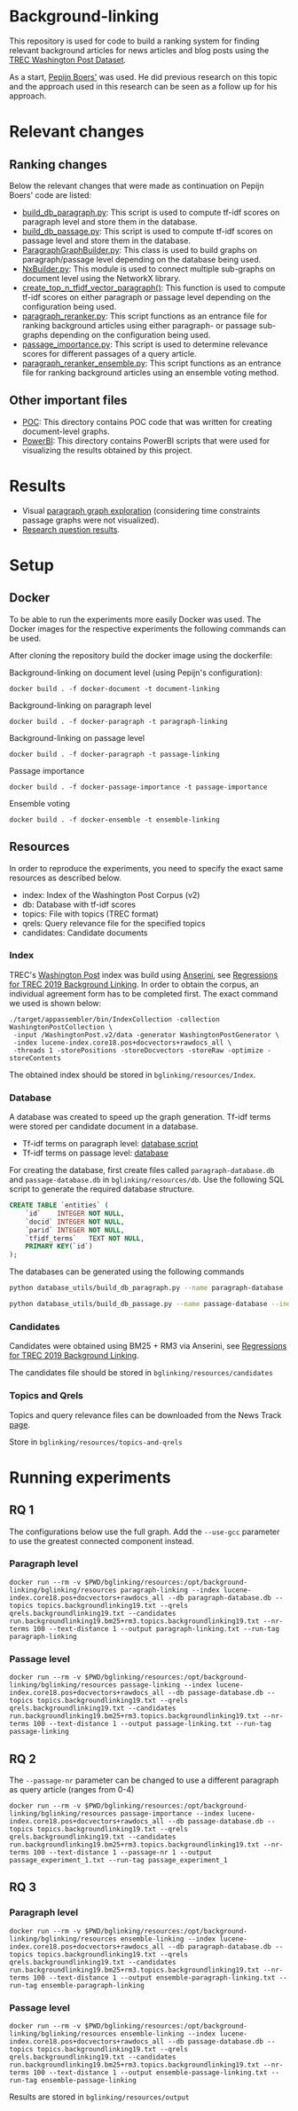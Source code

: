 # Background-linking
This repository is used for code to build a ranking system for finding relevant background articles for news articles and blog posts using the [TREC Washington Post Dataset](https://trec.nist.gov/data/wapost/).

As a start, [Pepijn Boers']((https://github.com/PepijnBoers/background-linking)) was used. He did previous research on this topic and the approach used in this research can be seen as a follow up for his approach. 

# Relevant changes

## Ranking changes
Below the relevant changes that were made as continuation on Pepijn Boers' code are listed:
- [build_db_paragraph.py](https://github.com/djessedirckx/ir-background-linking/blob/main/bglinking/database_utils/build_db_paragraph.py): This script is used to compute tf-idf scores on paragraph level and store them in the database.
- [build_db_passage.py](https://github.com/djessedirckx/ir-background-linking/blob/main/bglinking/database_utils/build_db_passage.py): This script is used to compute tf-idf scores on passage level and store them in the database.
- [ParagraphGraphBuilder.py](https://github.com/djessedirckx/ir-background-linking/blob/main/bglinking/graph/graph_builders/ParagraphGraphBuilder.py): This class is used to build graphs on paragraph/passage level depending on the database being used.
- [NxBuilder.py](https://github.com/djessedirckx/ir-background-linking/blob/main/bglinking/graph/graph_builders/NxBuilder.py): This module is used to connect multiple sub-graphs on document level using the NetworkX library.
- [create_top_n_tfidf_vector_paragraph()](https://github.com/djessedirckx/ir-background-linking/blob/8461dd646cb137ea20fcff417627b50766bf85b4/bglinking/general_utils/utils.py#L224): This function is used to compute tf-idf scores on either paragraph or passage level depending on the configuration being used.
- [paragraph_reranker.py](https://github.com/djessedirckx/ir-background-linking/blob/main/bglinking/paragraph_reranker.py): This script functions as an entrance file for ranking background articles using either paragraph- or passage sub-graphs depending on the configuration being used.
- [passage_importance.py](https://github.com/djessedirckx/ir-background-linking/blob/main/bglinking/passage_importance.py): This script is used to determine relevance scores for different passages of a query article.
- [paragraph_reranker_ensemble.py](https://github.com/djessedirckx/ir-background-linking/blob/main/bglinking/paragraph_reranker_ensemble.py): This script functions as an entrance file for ranking background articles using an ensemble voting method.

## Other important files
- [POC](https://github.com/djessedirckx/ir-background-linking/tree/main/POC): This directory contains POC code that was written for creating document-level graphs.
- [PowerBI](https://github.com/djessedirckx/ir-background-linking/tree/main/PowerBI): This directory contains PowerBI scripts that were used for visualizing the results obtained by this project.

# Results
- Visual [paragraph graph exploration](https://app.powerbi.com/view?r=eyJrIjoiMTYyOGJmMzItZDFjMS00MGM3LWFlNjgtYzgwNGJmYjhlNGJiIiwidCI6IjU1YmVlZWRmLTdhZmItNGI2YS1hYjU3LTBlMjYxYzI2NDJkZSIsImMiOjl9&pageName=ReportSection) (considering time constraints passage graphs were not visualized).
- [Research question results](https://app.powerbi.com/view?r=eyJrIjoiYWIyYjY1MTktM2Q1Yi00NjFkLWI1MmYtOGY4NGI4YjAwN2Q4IiwidCI6IjU1YmVlZWRmLTdhZmItNGI2YS1hYjU3LTBlMjYxYzI2NDJkZSIsImMiOjl9).

# Setup

## Docker
To be able to run the experiments more easily Docker was used. The Docker images for the respective experiments the following commands can be used.

After cloning the repository build the docker image using the dockerfile:

Background-linking on document level (using Pepijn's configuration):

```
docker build . -f docker-document -t document-linking
```

Background-linking on paragraph level
```
docker build . -f docker-paragraph -t paragraph-linking
```

Background-linking on passage level
```
docker build . -f docker-paragraph -t passage-linking
```

Passage importance
```
docker build . -f docker-passage-importance -t passage-importance
```

Ensemble voting
```
docker build . -f docker-ensemble -t ensemble-linking
```
## Resources
In order to reproduce the experiments, you need to specify the exact same resources as described below. 

- index: Index of the Washington Post Corpus (v2)
- db: Database with tf-idf scores
- topics: File with topics (TREC format)
- qrels: Query relevance file for the specified topics
- candidates: Candidate documents

### Index
TREC's [Washington Post](https://trec.nist.gov/data/wapost/) index was build using [Anserini](https://github.com/castorini/anserini), see [Regressions for TREC 2019 Background Linking](https://github.com/castorini/anserini/blob/master/docs/regressions-backgroundlinking19.md). In order to obtain the corpus, an individual agreement form has to be completed first. The exact command we used is shown below:

```
./target/appassembler/bin/IndexCollection -collection WashingtonPostCollection \
 -input /WashingtonPost.v2/data -generator WashingtonPostGenerator \
 -index lucene-index.core18.pos+docvectors+rawdocs_all \
 -threads 1 -storePositions -storeDocvectors -storeRaw -optimize -storeContents
```

The obtained index should be stored in `bglinking/resources/Index`.

### Database
A database was created to speed up the graph generation. Tf-idf terms were stored per candidate document in a database. 

- Tf-idf terms on paragraph level: [database script](https://github.com/djessedirckx/ir-background-linking/blob/main/bglinking/database_utils/build_db_paragraph.py)
- Tf-idf terms on passage level: [database](https://github.com/djessedirckx/ir-background-linking/blob/main/bglinking/database_utils/build_db_passage.py)

For creating the database, first create files called `paragraph-database.db` and `passage-database.db` in `bglinking/resources/db`. Use the following SQL script to generate the required database structure.
```sql
CREATE TABLE `entities` (
	`id`	INTEGER NOT NULL,
	`docid`	INTEGER NOT NULL,
	`parid`	INTEGER NOT NULL,
	`tfidf_terms`	TEXT NOT NULL,
	PRIMARY KEY(`id`)
);
```

The databases can be generated using the following commands
```sh
python database_utils/build_db_paragraph.py --name paragraph-database --index lucene-index.core18.pos+docvectors+rawdocs_all
```

```sh
python database_utils/build_db_passage.py --name passage-database --index lucene-index.core18.pos+docvectors+rawdocs_all --passages 5
```

### Candidates
Candidates were obtained using BM25 + RM3 via Anserini, see [Regressions for TREC 2019 Background Linking](https://github.com/castorini/anserini/blob/master/docs/regressions-backgroundlinking19.md).

The candidates file should be stored in `bglinking/resources/candidates`

### Topics and Qrels
Topics and query relevance files can be downloaded from the News Track [page](https://trec.nist.gov/data/news2019.html).

Store in `bglinking/resources/topics-and-qrels`


# Running experiments

## RQ 1

The configurations below use the full graph. Add the `--use-gcc` parameter to use the greatest connected component instead.

### Paragraph level
```
docker run --rm -v $PWD/bglinking/resources:/opt/background-linking/bglinking/resources paragraph-linking --index lucene-index.core18.pos+docvectors+rawdocs_all --db paragraph-database.db --topics topics.backgroundlinking19.txt --qrels qrels.backgroundlinking19.txt --candidates run.backgroundlinking19.bm25+rm3.topics.backgroundlinking19.txt --nr-terms 100 --text-distance 1 --output paragraph-linking.txt --run-tag paragraph-linking
```
### Passage level
```
docker run --rm -v $PWD/bglinking/resources:/opt/background-linking/bglinking/resources passage-linking --index lucene-index.core18.pos+docvectors+rawdocs_all --db passage-database.db --topics topics.backgroundlinking19.txt --qrels qrels.backgroundlinking19.txt --candidates run.backgroundlinking19.bm25+rm3.topics.backgroundlinking19.txt --nr-terms 100 --text-distance 1 --output passage-linking.txt --run-tag passage-linking
```

## RQ 2
The `--passage-nr` parameter can be changed to use a different paragraph as query article (ranges from 0-4)

```
docker run --rm -v $PWD/bglinking/resources:/opt/background-linking/bglinking/resources passage-importance --index lucene-index.core18.pos+docvectors+rawdocs_all --db passage-database.db --topics topics.backgroundlinking19.txt --qrels qrels.backgroundlinking19.txt --candidates run.backgroundlinking19.bm25+rm3.topics.backgroundlinking19.txt --nr-terms 100 --text-distance 1 --passage-nr 1 --output passage_experiment_1.txt --run-tag passage_experiment_1
```

## RQ 3

### Paragraph level
```
docker run --rm -v $PWD/bglinking/resources:/opt/background-linking/bglinking/resources ensemble-linking --index lucene-index.core18.pos+docvectors+rawdocs_all --db paragraph-database.db --topics topics.backgroundlinking19.txt --qrels qrels.backgroundlinking19.txt --candidates run.backgroundlinking19.bm25+rm3.topics.backgroundlinking19.txt --nr-terms 100 --text-distance 1 --output ensemble-paragraph-linking.txt --run-tag ensemble-paragraph-linking
```

### Passage level
```
docker run --rm -v $PWD/bglinking/resources:/opt/background-linking/bglinking/resources ensemble-linking --index lucene-index.core18.pos+docvectors+rawdocs_all --db passage-database.db --topics topics.backgroundlinking19.txt --qrels qrels.backgroundlinking19.txt --candidates run.backgroundlinking19.bm25+rm3.topics.backgroundlinking19.txt --nr-terms 100 --text-distance 1 --output ensemble-passage-linking.txt --run-tag ensemble-passage-linking
```

Results are stored in `bglinking/resources/output`

